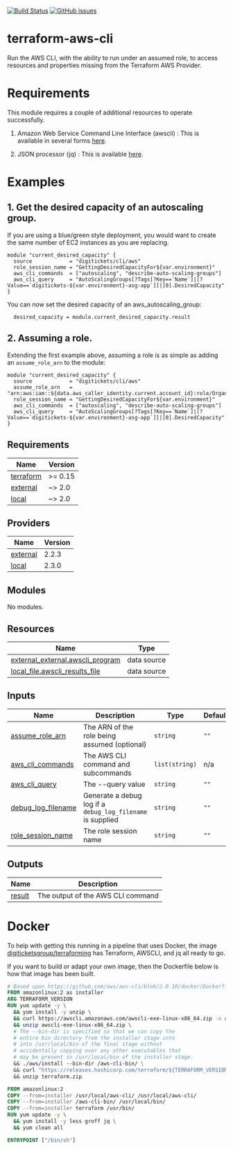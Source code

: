 [![Build Status](https://img.shields.io/travis/digitickets/terraform-aws-cli.svg?style=for-the-badge&logo=travis)](https://travis-ci.com/digitickets/terraform-aws-cli)
[![GitHub issues](https://img.shields.io/github/issues/digitickets/terraform-aws-cli.svg?style=for-the-badge&logo=github)](https://github.com/digitickets/terraform-aws-cli/issues)

# terraform-aws-cli

Run the AWS CLI, with the ability to run under an assumed role, to access resources and properties missing from the
Terraform AWS Provider.

# Requirements

This module requires a couple of additional resources to operate successfully.

1. Amazon Web Service Command Line Interface (awscli)
   : This is available in several forms [here](https://aws.amazon.com/cli/).

2. JSON processor (jq)
   : This is available [here](https://stedolan.github.io/jq/).

# Examples

## 1. Get the desired capacity of an autoscaling group.

If you are using a blue/green style deployment, you would want to create the same number of EC2 instances as you are
replacing.

```hcl-terraform
module "current_desired_capacity" {
  source            = "digitickets/cli/aws"
  role_session_name = "GettingDesiredCapacityFor${var.environment}"
  aws_cli_commands  = ["autoscaling", "describe-auto-scaling-groups"]
  aws_cli_query     = "AutoScalingGroups[?Tags[?Key==`Name`]|[?Value==`digitickets-${var.environment}-asg-app`]]|[0].DesiredCapacity"
}
```

You can now set the desired capacity of an aws_autoscaling_group:

```hcl-terraform
  desired_capacity = module.current_desired_capacity.result
```

## 2. Assuming a role.

Extending the first example above, assuming a role is as simple as adding an `assume_role_arn` to the module:

```hcl-terraform
module "current_desired_capacity" {
  source            = "digitickets/cli/aws"
  assume_role_arn   = "arn:aws:iam::${data.aws_caller_identity.current.account_id}:role/OrganizationAccountAccessRole"
  role_session_name = "GettingDesiredCapacityFor${var.environment}"
  aws_cli_commands  = ["autoscaling", "describe-auto-scaling-groups"]
  aws_cli_query     = "AutoScalingGroups[?Tags[?Key==`Name`]|[?Value==`digitickets-${var.environment}-asg-app`]]|[0].DesiredCapacity"
}
```

<!-- BEGINNING OF PRE-COMMIT-TERRAFORM DOCS HOOK -->
## Requirements

| Name | Version |
|------|---------|
| <a name="requirement_terraform"></a> [terraform](#requirement\_terraform) | >= 0.15 |
| <a name="requirement_external"></a> [external](#requirement\_external) | ~> 2.0 |
| <a name="requirement_local"></a> [local](#requirement\_local) | ~> 2.0 |

## Providers

| Name | Version |
|------|---------|
| <a name="provider_external"></a> [external](#provider\_external) | 2.2.3 |
| <a name="provider_local"></a> [local](#provider\_local) | 2.3.0 |

## Modules

No modules.

## Resources

| Name | Type |
|------|------|
| [external_external.awscli_program](https://registry.terraform.io/providers/hashicorp/external/latest/docs/data-sources/external) | data source |
| [local_file.awscli_results_file](https://registry.terraform.io/providers/hashicorp/local/latest/docs/data-sources/file) | data source |

## Inputs

| Name | Description | Type | Default | Required |
|------|-------------|------|---------|:--------:|
| <a name="input_assume_role_arn"></a> [assume\_role\_arn](#input\_assume\_role\_arn) | The ARN of the role being assumed (optional) | `string` | `""` | no |
| <a name="input_aws_cli_commands"></a> [aws\_cli\_commands](#input\_aws\_cli\_commands) | The AWS CLI command and subcommands | `list(string)` | n/a | yes |
| <a name="input_aws_cli_query"></a> [aws\_cli\_query](#input\_aws\_cli\_query) | The --query value | `string` | `""` | no |
| <a name="input_debug_log_filename"></a> [debug\_log\_filename](#input\_debug\_log\_filename) | Generate a debug log if a `debug_log_filename` is supplied | `string` | `""` | no |
| <a name="input_role_session_name"></a> [role\_session\_name](#input\_role\_session\_name) | The role session name | `string` | `""` | no |

## Outputs

| Name | Description |
|------|-------------|
| <a name="output_result"></a> [result](#output\_result) | The output of the AWS CLI command |
<!-- END OF PRE-COMMIT-TERRAFORM DOCS HOOK -->

# Docker

To help with getting this running in a pipeline that uses Docker, the image [digiticketsgroup/terraforming](https://hub.docker.com/repository/docker/digiticketsgroup/terraforming) has Terraform, AWSCLI, and jq all ready to go.

If you want to build or adapt your own image, then the Dockerfile below is how that image has been built.

```Dockerfile
# Based upon https://github.com/aws/aws-cli/blob/2.0.10/docker/Dockerfile
FROM amazonlinux:2 as installer
ARG TERRAFORM_VERSION
RUN yum update -y \
  && yum install -y unzip \
  && curl https://awscli.amazonaws.com/awscli-exe-linux-x86_64.zip -o awscli-exe-linux-x86_64.zip \
  && unzip awscli-exe-linux-x86_64.zip \
  # The --bin-dir is specified so that we can copy the
  # entire bin directory from the installer stage into
  # into /usr/local/bin of the final stage without
  # accidentally copying over any other executables that
  # may be present in /usr/local/bin of the installer stage.
  && ./aws/install --bin-dir /aws-cli-bin/ \
  && curl "https://releases.hashicorp.com/terraform/${TERRAFORM_VERSION}/terraform_${TERRAFORM_VERSION}_linux_amd64.zip" -o terraform.zip \
  && unzip terraform.zip

FROM amazonlinux:2
COPY --from=installer /usr/local/aws-cli/ /usr/local/aws-cli/
COPY --from=installer /aws-cli-bin/ /usr/local/bin/
COPY --from=installer terraform /usr/bin/
RUN yum update -y \
  && yum install -y less groff jq \
  && yum clean all

ENTRYPOINT ["/bin/sh"]
```
